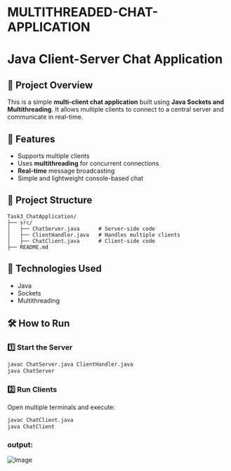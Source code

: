 # MULTITHREADED-CHAT-APPLICATION




# Java Client-Server Chat Application

## 📌 Project Overview
This is a simple **multi-client chat application** built using **Java Sockets and Multithreading**. It allows multiple clients to connect to a central server and communicate in real-time.

## 🚀 Features
- Supports multiple clients
- Uses **multithreading** for concurrent connections
- **Real-time** message broadcasting
- Simple and lightweight console-based chat

## 📂 Project Structure
```
Task3_ChatApplication/
├── src/
│   ├── ChatServer.java      # Server-side code
│   ├── ClientHandler.java   # Handles multiple clients
│   ├── ChatClient.java      # Client-side code
├── README.md
```

## 🔧 Technologies Used
- Java
- Sockets
- Multithreading

## 🛠️ How to Run
### 1️⃣ Start the Server
```sh
javac ChatServer.java ClientHandler.java
java ChatServer
```

### 2️⃣ Run Clients
Open multiple terminals and execute:
```sh
javac ChatClient.java
java ChatClient
```
### output:
![Image](https://github.com/user-attachments/assets/9a1583bd-15f5-4d30-864a-32da82fee275)



